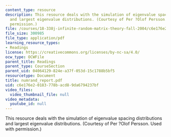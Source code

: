 ```yaml
---
content_type: resource
description: This resource deals with the simulation of eigenvalue spacing distributions
  and largest eigenvalue distributions. (Courtesy of Per ?Olof Persson. Used with
  permission.)
file: /courses/18-338j-infinite-random-matrix-theory-fall-2004/c6e176e20183778bacd89da6794237bf_numrand_report.pdf
file_size: 300985
file_type: application/pdf
learning_resource_types:
- Readings
license: https://creativecommons.org/licenses/by-nc-sa/4.0/
ocw_type: OCWFile
parent_title: Readings
parent_type: CourseSection
parent_uid: 04064129-824e-a37f-053d-15c1788b5bf5
resourcetype: Document
title: numrand_report.pdf
uid: c6e176e2-0183-778b-acd8-9da6794237bf
video_files:
  video_thumbnail_file: null
video_metadata:
  youtube_id: null
---
```

This resource deals with the simulation of eigenvalue spacing distributions and largest eigenvalue distributions. (Courtesy of Per ?Olof Persson. Used with permission.)